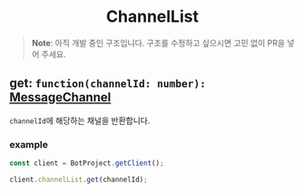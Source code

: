 <h1 align="center">ChannelList</h1>

> **Note**: 아직 개발 중인 구조입니다. 구조를 수정하고 싶으시면 고민 없이 PR을 넣어 주세요.

## get: `function(channelId: number): `[MessageChannel](/event/MessageEvent.md#room-object)

`channelId`에 해당하는 채널을 반환합니다.

### example

```javascript
const client = BotProject.getClient();

client.channelList.get(channelId);
```